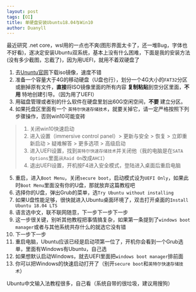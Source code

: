 ```yaml
---
layout: post
tags: [OI]
title: 单硬盘安装Ubuntu18.04与Win10
author: Duanyll
---
```


最近研究 .net core，wsl用的一点也不爽(图形界面太卡了，还一堆Bug，字体也不好看)，遂决定安装Ubuntu双系统，基本上没有什么困难，下面是我的安装方法(没有多少截图，忘截了)，因为用UEFI，就用不着双硬盘了

<!-- more -->

1. 去[Ununtu官网](https://www.ubuntu.com/download/desktop)下载iso镜像，速度不错
2. 准备一个容量大于4G的移动硬盘（U盘也行），划分一个4G大小的`FAT32`分区或删掉原有文件，**直接**将ISO镜像里面的所有内容 **复制粘贴**到空分区里面，**不用** 特地创建引导。（因为用了UEFI）
3. 用磁盘管理或者别的什么软件在硬盘里划出60G空闲空间，**不要** 建立分区。
4. 如果托盘区里面有一个 `英特尔快速存储技术`，就要关掉它，请一定严格按照下列步骤操作，否则win10可能变砖
> 1. 关闭win10快速启动
> 2. 进入设置（immersive control panel）> 更新与安全 > 恢复 > 立即重新启动 > 疑难解答 > 更多选项 > 高级启动
> 3. 进入UEFI设置，找到`英特尔快速存储技术`并关闭他（我的电脑是在`SATA Options`里面从`Raid On`改成`AHCI`）
> 4. 退出UEFI设置，开机按F4进入安全模式，登陆进入桌面后重启电脑
5. 重启，进入`Boot Menu`，关闭`secure boot`，启动模式设为`UEFI Only`，如果此时`Boot Menu`里面没有你的U盘，那就放弃这篇教程吧
6. 选择你的U盘，弹出Grub的菜单，选`Try Ubuntu without installing`
7. 如果U盘性能足够，很快就进入Ubuntu桌面环境了，双击打开桌面的`Install Ubuntu 18.04 LTS`
8. 语言选中文，联不联网随意，下一步下一步下一步
9. 这一步很关键，别听其他教程把事情搞复杂，如果第一条提到了`windows boot manager`或者与其他系统共存什么的就选它没有错
10. 下一步下一步
11. 重启电脑，Ubuntu应该已经是启动项第一位了，开机你会看到一个Grub选单，里面有Windows有Ubuntu，自己选
12. 如果想默认启动Windows，就去UEFI里面把`windows boot manager`排前面
13. 你可以把Windows的快速启动打开了（别开`secure boot`和`英特尔快速存储技术`）

Ubuntu中文输入法教程很多，自己看（系统自带的很垃圾，建议用搜狗）
